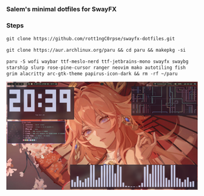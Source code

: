 ### Salem's minimal dotfiles for SwayFX

### Steps

```
git clone https://github.com/rott1ngC0rpse/swayfx-dotfiles.git
```

```
git clone https://aur.archlinux.org/paru && cd paru && makepkg -si
```

```
paru -S wofi waybar ttf-meslo-nerd ttf-jetbrains-mono swayfx swaybg starship slurp rose-pine-cursor ranger neovim mako autotiling fish grim alacritty arc-gtk-theme papirus-icon-dark && rm -rf ~/paru
```

![Screenshot](images/screenshot.png)

